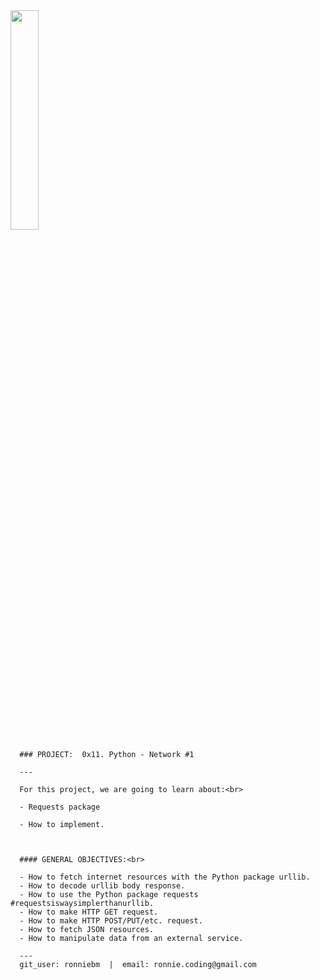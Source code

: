 <img src="https://camo.githubusercontent.com/04a8a9a456b8ecafad2eb4f2cff6803cd0194496/687474703a2f2f7777772e686f6c626572746f6e7363686f6f6c2e636f6d2f686f6c626572746f6e2d6c6f676f2e706e67" width=30%/>  



	  ### PROJECT:  0x11. Python - Network #1  

	  ---

      For this project, we are going to learn about:<br>

	  - Requests package

	  - How to implement.



	  #### GENERAL OBJECTIVES:<br>

	  - How to fetch internet resources with the Python package urllib.
      - How to decode urllib body response.  
      - How to use the Python package requests #requestsiswaysimplerthanurllib.  
      - How to make HTTP GET request.  
      - How to make HTTP POST/PUT/etc. request.  
      - How to fetch JSON resources.  
      - How to manipulate data from an external service.  

	  ---
	  git_user: ronniebm  |  email: ronnie.coding@gmail.com

